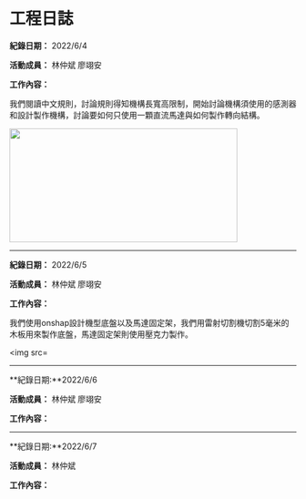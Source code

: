 # 工程日誌

**紀錄日期：** 2022/6/4

**活動成員：** 林仲斌 廖翊安

**工作內容：**

我們閱讀中文規則，討論規則得知機構長寬高限制，開始討論機構須使用的感測器和設計製作機構，討論要如何只使用一顆直流馬達與如何製作轉向結構。

<img src="https://user-images.githubusercontent.com/106851896/172031276-6a408fec-511a-47a5-b74f-9277aee1894b.JPG" width="400" height="200"/><br/>
*****
**紀錄日期：** 2022/6/5

**活動成員：** 林仲斌 廖翊安

**工作內容：**

我們使用onshap設計機型底盤以及馬達固定架，我們用雷射切割機切割5毫米的木板用來製作底盤，馬達固定架則使用壓克力製作。

<img src=
*****
**紀錄日期:**2022/6/6

**活動成員：** 林仲斌 廖翊安

**工作內容：**

*****

**紀錄日期:**2022/6/7

**活動成員：** 林仲斌

**工作內容：**

